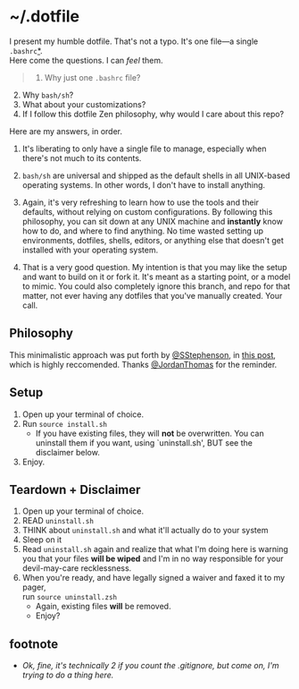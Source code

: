 # ~/.dotfile

I present my humble dotfile. That's not a typo. It's one file—a single `.bashrc`[*](#footnote).  
Here come the questions. I can *feel* them.

> 1. Why just one `.bashrc` file?
2. Why `bash/sh`?
3. What about your customizations?
4. If I follow this dotfile Zen philosophy, why would I care about this repo?

Here are my answers, in order.  

1. It's liberating to only have a single file to manage, especially when there's not much to its contents.  

2. `bash/sh` are universal and shipped as the default shells in all UNIX-based operating systems. In other words, I don't have to install anything.

3. Again, it's very refreshing to learn how to use the tools and their defaults, without relying on custom configurations. By following this philosophy, you can sit down at any UNIX machine and **instantly** know how to do, and where to find anything. No time wasted setting up environments, dotfiles, shells, editors, or anything else that doesn't get installed with your operating system.  

4. That is a very good question. My intention is that you may like the setup and want to build on it or fork it. It's meant as a starting point, or a model to mimic. You could also completely ignore this branch, and repo for that matter, not ever having any dotfiles that you've manually created. Your call. 

## Philosophy
This minimalistic approach was put forth by [@SStephenson](http://github.com/sstephenson), in [this post](http://sstephenson.us/posts/on-configuration), which is highly reccomended. Thanks [@JordanThomas](https://github.com/JordanThomas) for the reminder.

## Setup
1. Open up your terminal of choice.
2. Run ```source install.sh```
	- If you have existing files, they will **not** be overwritten. You can uninstall them if you want, using `uninstall.sh', BUT see the disclaimer below.
3. Enjoy.

## Teardown + Disclaimer
1. Open up your terminal of choice.
2. READ `uninstall.sh`
3. THINK about `uninstall.sh` and what it'll actually do to your system
4. Sleep on it
5. Read `uninstall.sh` again and realize that what I'm doing here is warning you that your files **will be wiped** and I'm in no way responsible for your devil-may-care recklessness.
6. When you're ready, and have legally signed a waiver and faxed it to my pager,  
run ```source uninstall.zsh```
	- Again, existing files **will** be removed.
    - Enjoy?
	
## footnote
* *Ok, fine, it's technically 2 if you count the .gitignore, but come on, I'm trying to do a thing here.* 